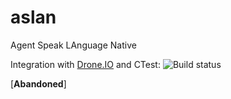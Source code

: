 aslan
=====

Agent Speak LAnguage Native

Integration with <a href="https://drone.io/github.com/rlucca/aslan">Drone.IO</a> and CTest: <img src="https://drone.io/github.com/rlucca/aslan/status.png" alt="Build status">

[**Abandoned**]
